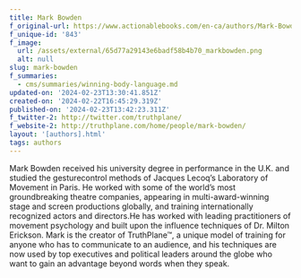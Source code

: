 ```yaml
---
title: Mark Bowden
f_original-url: https://www.actionablebooks.com/en-ca/authors/Mark-Bowden/
f_unique-id: '843'
f_image:
  url: /assets/external/65d77a29143e6badf58b4b70_markbowden.png
  alt: null
slug: mark-bowden
f_summaries:
  - cms/summaries/winning-body-language.md
updated-on: '2024-02-23T13:30:41.851Z'
created-on: '2024-02-22T16:45:29.319Z'
published-on: '2024-02-23T13:42:23.311Z'
f_twitter-2: http://twitter.com/truthplane/
f_website-2: http://truthplane.com/home/people/mark-bowden/
layout: '[authors].html'
tags: authors
---
```


Mark Bowden received his university degree in performance in the U.K. and studied the gesturecontrol methods of Jacques Lecoq’s Laboratory of Movement in Paris. He worked with some of the world’s most groundbreaking theatre companies, appearing in multi-award-winning stage and screen productions globally, and training internationally recognized actors and directors.He has worked with leading practitioners of movement psychology and built upon the influence techniques of Dr. Milton Erickson. Mark is the creator of TruthPlane™, a unique model of training for anyone who has to communicate to an audience, and his techniques are now used by top executives and political leaders around the globe who want to gain an advantage beyond words when they speak.
